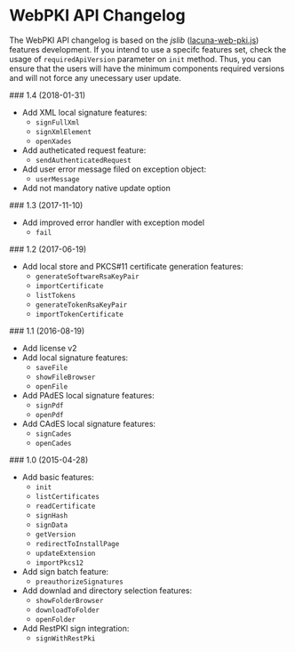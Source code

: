# WebPKI API Changelog

The WebPKI API changelog is based on the *jslib* ([lacuna-web-pki.js](https://get.webpkiplugin.com/Scripts/LacunaWebPKI/lacuna-web-pki-2.7.0.js)) features development. 
If you intend to use a specifc features set, check the usage of `requiredApiVersion` parameter on `init` method. Thus, you can ensure that the users will have the minimum components
required versions and will not force any unecessary user update.

<a name="v1-4" />
### 1.4 (2018-01-31)

- Add XML local signature features:
	- `signFullXml`
	- `signXmlElement`
	- `openXades`
- Add autheticated request feature:
	- `sendAuthenticatedRequest`
- Add user error message filed on exception object:
	- `userMessage`
- Add not mandatory native update option


<a name="v1-3" />
### 1.3 (2017-11-10)

- Add improved error handler with exception model
	- `fail`


<a name="v1-2" />
### 1.2 (2017-06-19)

- Add local store and PKCS#11 certificate generation features:
	- `generateSoftwareRsaKeyPair`
	- `importCertificate`
	- `listTokens`
	- `generateTokenRsaKeyPair`
	- `importTokenCertificate`


<a name="v1-1" />
### 1.1 (2016-08-19)

- Add license v2
- Add local signature features:
	- `saveFile`
	- `showFileBrowser`
	- `openFile`
- Add PAdES local signature features:
	- `signPdf`
	- `openPdf`
- Add CAdES local signature features:
	- `signCades`
	- `openCades`


<a name="v1-0" />
### 1.0 (2015-04-28)

- Add basic features:
	- `init`
	- `listCertificates`
	- `readCertificate`
	- `signHash`
	- `signData`
	- `getVersion`
	- `redirectToInstallPage`
	- `updateExtension`
	- `importPkcs12`
- Add sign batch feature:
	- `preauthorizeSignatures`
- Add downlad and directory selection features:
	- `showFolderBrowser`
	- `downloadToFolder`
	- `openFolder`
- Add RestPKI sign integration:
	- `signWithRestPki`